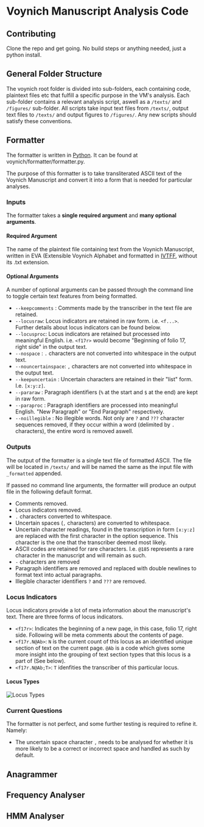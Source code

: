 # Voynich Manuscript Analysis Code
## Contributing
Clone the repo and get going. No build steps or anything needed, just a python install.

## General Folder Structure
The voynich root folder is divided into sub-folders, each containing code, plaintext files etc that fulfill a specific purpose in the VM's analysis. Each sub-folder contains a relevant analysis script, aswell as a `/texts/` and `/figures/` sub-folder. All scripts take input text files from `/texts/`, output text files to `/texts/` and output figures to `/figures/`. Any new scripts should satisfy these conventions.

## Formatter

The formatter is written in [Python](https://www.python.org/). It can be found at voynich/formatter/formatter.py.

The purpose of this formatter is to take transliterated ASCII text of the Voynich Manuscript and convert it into a form that is needed for particular analyses.

### Inputs

The formatter takes a **single required argument** and **many optional arguments**.

#### Required Argument
The name of the plaintext file containing text from the Voynich Manuscript, written in EVA (Extensible Voynich Alphabet and formatted in [IVTFF](http://www.voynich.nu/transcr.html), without its .txt extension.

#### Optional Arguments
A number of optional arguments can be passed through the command line to toggle certain text features from being formatted.
- `--keepcomments` :     Comments made by the transcriber in the text file are retained.
- `--locusraw`:          Locus indicators are retained in raw form. i.e. `<f...>`. Further details about locus indicators can be found below.
- `--locusproc`:         Locus indicators are retained but processed into meaningful English. i.e. `<f17r>` would become "Beginning of folio 17, right side" in the output text.
- `--nospace` :          `.` characters are not converted into whitespace in the output text.
- `--nouncertainspace`:  `,` characters are not converted into whitespace in the output text.
- `--keepuncertain`  :   Uncertain characters are retained in their "list" form. I.e. `[x:y:z]`.
- `--pararaw` :          Paragraph identifiers (`%` at the start and `$` at the end) are kept in raw form.
- `--paraproc` :         Paragraph identifiers are processed into meaningful English. "New Paragraph" or "End Paragraph" respectively.
- `--noillegible` :      No illegible words. Not only are `?` and `???` character sequences removed, if they occur within a word (delimited by `.` characters), the entire word is removed aswell.


### Outputs
The output of the formatter is a single text file of formatted ASCII. The file will be located in `/texts/` and will be named the same as the input file with `_formatted` appended.

If passed no command line arguments, the formatter will produce an output file in the following default format.
- Comments removed.
- Locus indicators removed.
- `.` characters converted to whitespace.
- Uncertain spaces (`,` characters) are converted to whitespace.
- Uncertain character readings, found in the transcription in form `[x:y:z]` are replaced with the first character in the option sequence. This character is the one that the transcriber deemed most likely.
- ASCII codes are retained for rare characters. I.e. `@185` represents a rare character in the manuscript and will remain as such.
- `-` characters are removed
- Paragraph identifiers are removed and replaced with double newlines to format text into actual paragraphs.
- Illegible character identifiers `?` and `???` are removed.

### Locus Indicators
Locus indicators provide a lot of meta information about the manuscript's text. There are three forms of locus indicators.
- `<f17r>`: Indicates the beginning of a new page, in this case, folio 17, right side. Following will be meta comments about the contents of page.
- `<f17r.N@Ab>`: `N` is the current count of this locus as an identified unique section of text on the current page. `@Ab` is a code which gives some more insight into the grouping of text section types that this locus is a part of (See below).
- `<f17r.N@Ab;T>`: `T` idenfities the transcriber of this particular locus.

#### Locus Types
![Locus Types](https://user-images.githubusercontent.com/70213167/182542486-13eaa4ba-607c-4a0c-ae92-29568dfa44d7.png)

### Current Questions
The formatter is not perfect, and some further testing is required to refine it. Namely:
- The uncertain space character `,` needs to be analysed for whether it is more likely to be a correct or incorrect space and handled as such by default.

## Anagrammer

## Frequency Analyser

## HMM Analyser
